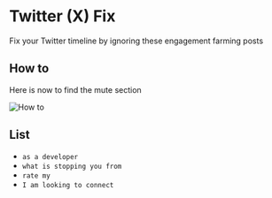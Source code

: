 # Twitter (X) Fix

Fix your Twitter timeline by ignoring these engagement farming posts

## How to

Here is now to find the mute section

![How to](https://github.com/user-attachments/assets/28c4a4fb-9914-48a2-b9f1-fae21526f862)

## List

- `as a developer`
- `what is stopping you from`
- `rate my`
- `I am looking to connect`
